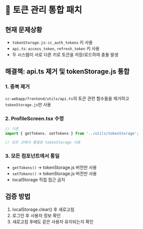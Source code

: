 # 🚨 토큰 관리 통합 패치

## 현재 문제상황
- `tokenStorage.js`: `cc_auth_tokens` 키 사용
- `api.ts`: `access_token`, `refresh_token` 키 사용  
- 두 시스템이 서로 다른 키로 토큰을 저장/로드하여 충돌 발생

## 해결책: api.ts 제거 및 tokenStorage.js 통합

### 1. 중복 제거
`cc-webapp/frontend/utils/api.ts`의 토큰 관련 함수들을 제거하고 `tokenStorage.js`만 사용

### 2. ProfileScreen.tsx 수정
```typescript
// 기존
import { getTokens, setTokens } from '../utils/tokenStorage';

// 모든 곳에서 통일된 tokenStorage 사용
```

### 3. 모든 컴포넌트에서 통일
- `getTokens()` → tokenStorage.js 버전만 사용
- `setTokens()` → tokenStorage.js 버전만 사용
- localStorage 직접 접근 금지

## 검증 방법
1. localStorage.clear() 후 새로고침
2. 로그인 후 사용자 정보 확인
3. 새로고침 후에도 같은 사용자 유지되는지 확인
